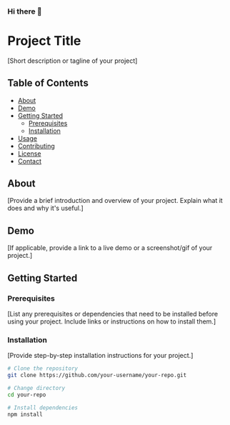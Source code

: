 ### Hi there 👋

<!--
**sohelranacse/sohelranacse** is a ✨ _special_ ✨ repository because its `README.md` (this file) appears on your GitHub profile.

Here are some ideas to get you started:

- 🔭 I’m currently working on ...
- 🌱 I’m currently learning ...
- 👯 I’m looking to collaborate on ...
- 🤔 I’m looking for help with ...
- 💬 Ask me about ...
- 📫 How to reach me: ...
- 😄 Pronouns: ...
- ⚡ Fun fact: ...
-->
# Project Title

[Short description or tagline of your project]

## Table of Contents

- [About](#about)
- [Demo](#demo)
- [Getting Started](#getting-started)
  - [Prerequisites](#prerequisites)
  - [Installation](#installation)
- [Usage](#usage)
- [Contributing](#contributing)
- [License](#license)
- [Contact](#contact)

## About

[Provide a brief introduction and overview of your project. Explain what it does and why it's useful.]

## Demo

[If applicable, provide a link to a live demo or a screenshot/gif of your project.]

## Getting Started

### Prerequisites

[List any prerequisites or dependencies that need to be installed before using your project. Include links or instructions on how to install them.]

### Installation

[Provide step-by-step installation instructions for your project.]

```bash
# Clone the repository
git clone https://github.com/your-username/your-repo.git

# Change directory
cd your-repo

# Install dependencies
npm install
